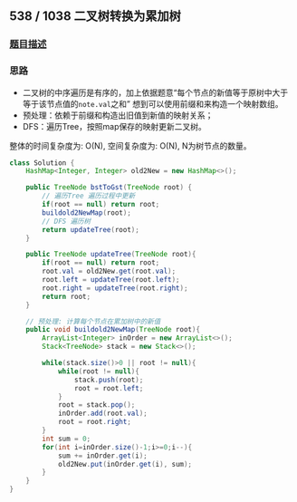 ## 538 / 1038 二叉树转换为累加树

### [题目描述](https://leetcode-cn.com/problems/convert-bst-to-greater-tree/)

### 思路

- 二叉树的中序遍历是有序的，加上依据题意“每个节点的新值等于原树中大于等于该节点值的`note.val`之和” 想到可以使用前缀和来构造一个映射数组。
- 预处理：依赖于前缀和构造出旧值到新值的映射关系；
- DFS：遍历Tree，按照map保存的映射更新二叉树。

整体的时间复杂度为: O(N), 空间复杂度为: O(N), N为树节点的数量。

```java
class Solution {
    HashMap<Integer, Integer> old2New = new HashMap<>();

    public TreeNode bstToGst(TreeNode root) {
        // 遍历Tree 遍历过程中更新
        if(root == null) return root;
        buildold2NewMap(root);
        // DFS 遍历树
        return updateTree(root);
    }

    public TreeNode updateTree(TreeNode root){
        if(root == null) return root;
        root.val = old2New.get(root.val);
        root.left = updateTree(root.left);
        root.right = updateTree(root.right);
        return root;
    }

    // 预处理: 计算每个节点在累加树中的新值
    public void buildold2NewMap(TreeNode root){
        ArrayList<Integer> inOrder = new ArrayList<>();
        Stack<TreeNode> stack = new Stack<>();

        while(stack.size()>0 || root != null){
            while(root != null){
                stack.push(root);
                root = root.left;
            }
            root = stack.pop();
            inOrder.add(root.val);
            root = root.right;
        }
        int sum = 0;
        for(int i=inOrder.size()-1;i>=0;i--){
            sum += inOrder.get(i);
            old2New.put(inOrder.get(i), sum);
        }
    }
}
```

